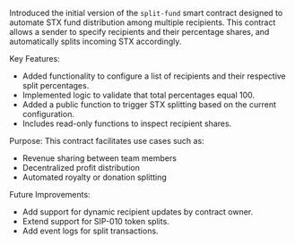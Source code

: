 Introduced the initial version of the `split-fund` smart contract designed to automate STX fund distribution among multiple recipients. This contract allows a sender to specify recipients and their percentage shares, and automatically splits incoming STX accordingly.

 Key Features:
- Added functionality to configure a list of recipients and their respective split percentages.
- Implemented logic to validate that total percentages equal 100.
- Added a public function to trigger STX splitting based on the current configuration.
- Includes read-only functions to inspect recipient shares.

 Purpose:
This contract facilitates use cases such as:
- Revenue sharing between team members
- Decentralized profit distribution
- Automated royalty or donation splitting

 Future Improvements:
- Add support for dynamic recipient updates by contract owner.
- Extend support for SIP-010 token splits.
- Add event logs for split transactions.
